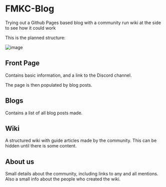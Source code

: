 # FMKC-Blog
Trying out a Github Pages based blog with a community run wiki at the side to see how it could work

This is the planned structure: 

![image](https://user-images.githubusercontent.com/64993772/229158689-4604d545-3cba-48d1-bbdc-4d83f92ab556.png)

## Front Page
Contains basic information, and a link to the Discord channel.

The page is then populated by blog posts. 

## Blogs
Contains a list of all blog posts made.

## Wiki
A structured wiki with guide articles made by the community.
This can be hidden until there is some content.

## About us
Small details about the community, including links to any and all mentions.
Also a small info about the people who created the wiki.
